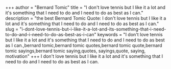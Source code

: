 +++
author = "Bernard Tomic"
title = "I don't love tennis but I like it a lot and it's something that I need to do and I need to do as best as I can."
description = "the best Bernard Tomic Quote: I don't love tennis but I like it a lot and it's something that I need to do and I need to do as best as I can."
slug = "i-dont-love-tennis-but-i-like-it-a-lot-and-its-something-that-i-need-to-do-and-i-need-to-do-as-best-as-i-can"
keywords = "I don't love tennis but I like it a lot and it's something that I need to do and I need to do as best as I can.,bernard tomic,bernard tomic quotes,bernard tomic quote,bernard tomic sayings,bernard tomic saying,quotes, sayings,quote, saying, motivation"
+++
I don't love tennis but I like it a lot and it's something that I need to do and I need to do as best as I can.
